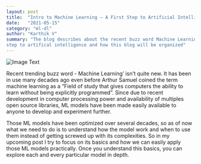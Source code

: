 ```yaml
---
layout: post
title:  "Intro to Machine Learning – A First Step to Artificial Intelligence (AI)"
date:   "2021-05-15"
category: "ml-dl"
author: "Karthik V"
summary: "The blog describes about the recent buzz word Machine Learning, which is the first
step to artifical intelligence and how this blog will be organized"
---
```


![Image Text](https://miro.medium.com/max/848/1*M9le42saJxWlOYyYvhKtPA.jpeg)


Recent trending buzz word - Machine Learning’ isn’t quite new. It has been in use many decades ago even before Arthur Samuel coined the term machine learning as a “Field of study that gives computers the ability to learn without being explicitly programmed”. Since due to recent development in computer processing power and availability of multiples open source libraries, ML models have been made easily available to anyone to develop and experiment further.  

Those ML models have been optimized over several decades, so as of now what we need to do is to understand how the model work and when to use them instead of getting screwed up with its complexities. So in my upcoming post I try to focus on its basics and how we can easily apply those ML models practically. Once you understand this basics, you can explore each and every particular model in depth.
